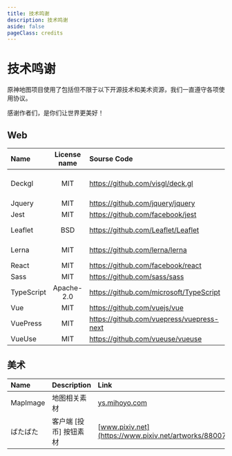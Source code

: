 ```yaml
---
title: 技术鸣谢
description: 技术鸣谢
aside: false
pageClass: credits
---
```


# 技术鸣谢

原神地图项目使用了包括但不限于以下开源技术和美术资源，我们一直遵守各项使用协议。

感谢作者们，是你们让世界更美好！

## Web

| Name       | License name | Sourse Code                                 | Copyright                  |
| :--------- | :----------: | :------------------------------------------ | :------------------------- |
| Deckgl     |     MIT      | <https://github.com/visgl/deck.gl>          | Urban Computing Foundation |
| Jquery     |     MIT      | <https://github.com/jquery/jquery>          | John Resig                 |
| Jest       |     MIT      | <https://github.com/facebook/jest>          | Facebook                   |
| Leaflet    |     BSD      | <https://github.com/Leaflet/Leaflet>        | Vladimir Agafonkin         |
| Lerna      |     MIT      | <https://github.com/lerna/lerna>            | Lerna Contributors         |
| React      |     MIT      | <https://github.com/facebook/react>         | Facebook                   |
| Sass       |     MIT      | <https://github.com/sass/sass>              | Sass team                  |
| TypeScript |  Apache-2.0  | <https://github.com/microsoft/TypeScript>   | Microsoft                  |
| Vue        |     MIT      | <https://github.com/vuejs/vue>              | Evan You                   |
| VuePress   |     MIT      | <https://github.com/vuepress/vuepress-next> | Evan You                   |
| VueUse     |     MIT      | <https://github.com/vueuse/vueuse>          | Anthony Fu                 |

## 美术

| Name     | Description            | Link                                                     | CopyRight |
| :------- | :--------------------- | :------------------------------------------------------- | :-------- |
| MapImage | 地图相关素材           | [ys.mihoyo.com](https://ys.mihoyo.com)                   | MiHoYo    |
| ばたばた | 客户端 [投币] 按钮素材 | [www.pixiv.net](https://www.pixiv.net/artworks/88007179) | Seseren   |
